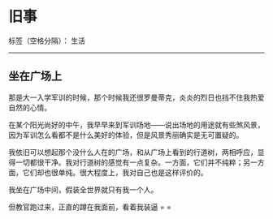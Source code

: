 ﻿# 旧事

标签（空格分隔）： 生活

---

## 坐在广场上

那是大一入学军训的时候，那个时候我还很罗曼蒂克，炎炎的烈日也挡不住我热爱自然的心情。

在某个阳光尚好的中午，我早早来到军训场地——说出场地的用途就有些煞风景，因为军训怎么看都不是什么美好的体验，但是风景秀丽确实是无可置疑的。

我依旧可以想起那个没什么人在的广场，和从广场上看到的行道树，两相呼应，显得一切都很干净。我对行道树的感觉有一点复杂。一方面，它们并不纯粹；另一方面，它们却也很单纯。很大程度上，我对自己也是这样评价的。

我坐在广场中间，假装全世界就只有我一个人。

但教官跑过来，正直的蹲在我面前，看着我装逼 = =

## 